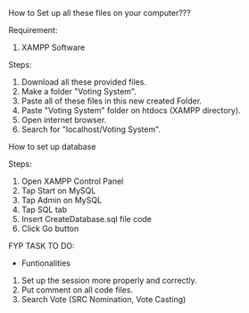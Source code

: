 How to Set up all these files on your computer???

Requirement:
1. XAMPP Software

Steps:
1. Download all these provided files.
2. Make a folder "Voting System".
3. Paste all of these files in this new created Folder.
4. Paste "Voting System" folder on htdocs (XAMPP directory).
5. Open internet browser.
6. Search for "localhost/Voting System".

How to set up database

Steps:
1. Open XAMPP Control Panel
2. Tap Start on MySQL
3. Tap Admin on MySQL
4. Tap SQL tab
5. Insert CreateDatabase.sql file code
6. Click Go button

FYP TASK TO DO:

- Funtionalities
1. Set up the session more properly and correctly.
2. Put comment on all code files.
3. Search Vote (SRC Nomination, Vote Casting)
